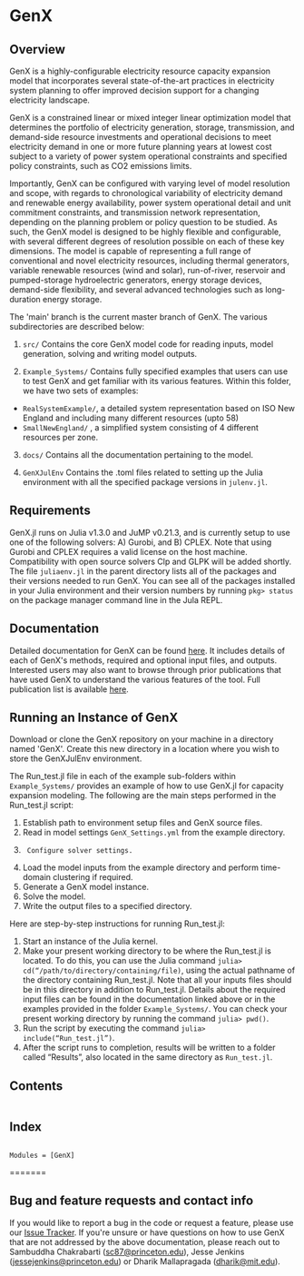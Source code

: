 # GenX

## Overview
GenX is a highly-configurable electricity resource capacity expansion model that incorporates several state-of-the-art practices in electricity system planning to offer improved decision support for a changing electricity landscape. 

GenX is a constrained linear or mixed integer linear optimization model that determines the portfolio of electricity generation, storage, transmission, and demand-side resource investments and operational decisions to meet electricity demand in one or more future planning years at lowest cost subject to a variety of power system operational constraints and specified policy constraints, such as CO2 emissions limits.

Importantly, GenX can be configured with varying level of model resolution and scope, with regards to chronological variability of electricity demand and renewable energy availability, power system operational detail and unit commitment constraints, and transmission network representation, depending on the planning problem or policy question to be studied. As such, the GenX model is designed to be highly flexible and configurable, with several different degrees of resolution possible on each of these key dimensions. The model is capable of representing a full range of conventional and novel electricity resources, including thermal generators, variable renewable resources (wind and solar), run-of-river, reservoir and pumped-storage hydroelectric generators, energy storage devices, demand-side flexibility, and several advanced technologies such as long-duration energy storage.

The 'main' branch is the current master branch of GenX. The various subdirectories are described below:

1. `src/` Contains the core GenX model code for reading inputs, model generation, solving and writing model outputs.

2. `Example_Systems/` Contains fully specified examples that users can use to test GenX and get familiar with its various features. Within this folder, we have two sets of examples: 
-   `RealSystemExample/`, a detailed system representation based on ISO New England and including many different resources (upto 58)
-   `SmallNewEngland/` , a simplified system consisting of 4 different resources per zone.

3.  `docs/` Contains all the documentation pertaining to the model.

4. `GenXJulEnv` Contains the .toml files related to setting up the Julia environment with all the specified package versions in `julenv.jl`.

## Requirements

GenX.jl runs on Julia v1.3.0 and JuMP v0.21.3, and is currently setup to use one of the following solvers: A) Gurobi, and B) CPLEX. Note that using Gurobi and CPLEX requires a valid license on the host machine. Compatibility with open source solvers Clp and GLPK will be added shortly. The file `juliaenv.jl` in the parent directory lists all of the packages and their versions needed to run GenX. You can see all of the packages installed in your Julia environment and their version numbers by running `pkg> status` on the package manager command line in the Jula REPL.

## Documentation

Detailed documentation for GenX can be found [here](https://genxproject.github.io/GenX/). It includes details of each of GenX's methods, required and optional input files, and outputs. Interested users may also want to browse through prior publications that have used GenX to understand the various features of the tool. Full publication list is available [here](https://energy.mit.edu/genx/#publications).

## Running an Instance of GenX
Download or clone the GenX repository on your machine in a directory named 'GenX'. Create this new directory in a location where you wish to store the GenXJulEnv environment.

The Run_test.jl file in each of the example sub-folders within `Example_Systems/` provides an example of how to use GenX.jl for capacity expansion modeling. The following are the main steps performed in the Run_test.jl script:
1.	Establish path to environment setup files and GenX source files.
2.	Read in model settings `GenX_Settings.yml` from the example directory.
3.  	Configure solver settings.
4.	Load the model inputs from the example directory and perform time-domain clustering if required.
5.	Generate a GenX model instance.
6.	Solve the model.
7.	Write the output files to a specified directory.

Here are step-by-step instructions for running Run_test.jl:
1.	Start an instance of the Julia kernel.
2.	Make your present working directory to be where the Run_test.jl is located. To do this, you can use the Julia command `julia> cd(“/path/to/directory/containing/file)`, using the actual pathname of the directory containing Run_test.jl. Note that all your inputs files should be in this directory in addition to Run_test.jl. Details about the required input files can be found in the documentation linked above or in the examples provided in the folder `Example_Systems/`. You can check your present working directory by running the command `julia> pwd()`.
3.	Run the script by executing the command `julia> include(“Run_test.jl”)`.
4.	After the script runs to completion, results will be written to a folder called “Results”, also located in the same directory as `Run_test.jl`.


## Contents
```@contents
```
## Index

```@index
```

```@autodocs
Modules = [GenX]
```
=======
## Bug and feature requests and contact info
If you would like to report a bug in the code or request a feature, please use our [Issue Tracker](https://github.com/GenXProject/GenX/issues). If you're unsure or have questions on how to use GenX that are not addressed by the above documentation, please reach out to Sambuddha Chakrabarti (sc87@princeton.edu), Jesse Jenkins (jessejenkins@princeton.edu) or Dharik Mallapragada (dharik@mit.edu).
